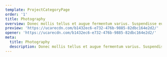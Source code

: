 ```yaml
---
template: ProjectCategoryPage
order: '1'
title: Photography
overview: Donec mollis tellus et augue fermentum varius. Suspendisse eu ante nisi. Fusce laoreet ante risus, ornare fermentum mi placerat ac. Nulla facilisi. Interdum et malesuada fames ac ante ipsum primis in faucibus.
preview: 'https://ucarecdn.com/b1432ec6-e732-476b-9885-82dbc164e2d2/'
opener: 'https://ucarecdn.com/b1432ec6-e732-476b-9885-82dbc164e2d2/'
meta:
  title: Photography
  description: Donec mollis tellus et augue fermentum varius. Suspendisse eu ante nisi. Fusce laoreet ante risus, ornare fermentum mi placerat ac. Nulla facilisi. Interdum et malesuada fames ac ante ipsum primis in faucibus.
---
```

